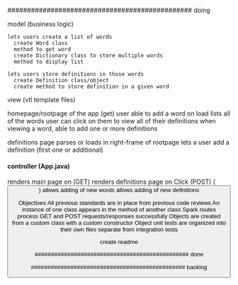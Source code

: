 ############################################### doing

  model (business logic)

    lets users create a list of words
      create Word class
      method to get word
      create Dictionary class to store multiple words
      method to display list

    lets users store definitions in those words
      create Definition class/object
      create method to store definition in a given word

 view (vtl template files)

  homepage/rootpage of the app (get)
    user able to add a word
    on load lists all of the words
    user can click on them to view all of their definitions
    when viewing a word, able to add one or more definitions

  definitions page
    parses or loads in right-frame of rootpage
    lets a user add a definition (first one or additional)

#### controller (App.java)

  renders main page on (GET)
  renders definitions page on Click (POST) (<button value=$word>)
  allows adding of new words
  allows adding of new definitions


  Objectives
    All previous standards are in place from previous code reviews
    An instance of one class appears in the method of another class
    Spark routes process GET and POST requests/responses successfully
    Objects are created from a custom class with a custom constructor
    Object unit tests are organized into their own files separate from integration tests

  create readme


############################################### done

############################################### backlog
